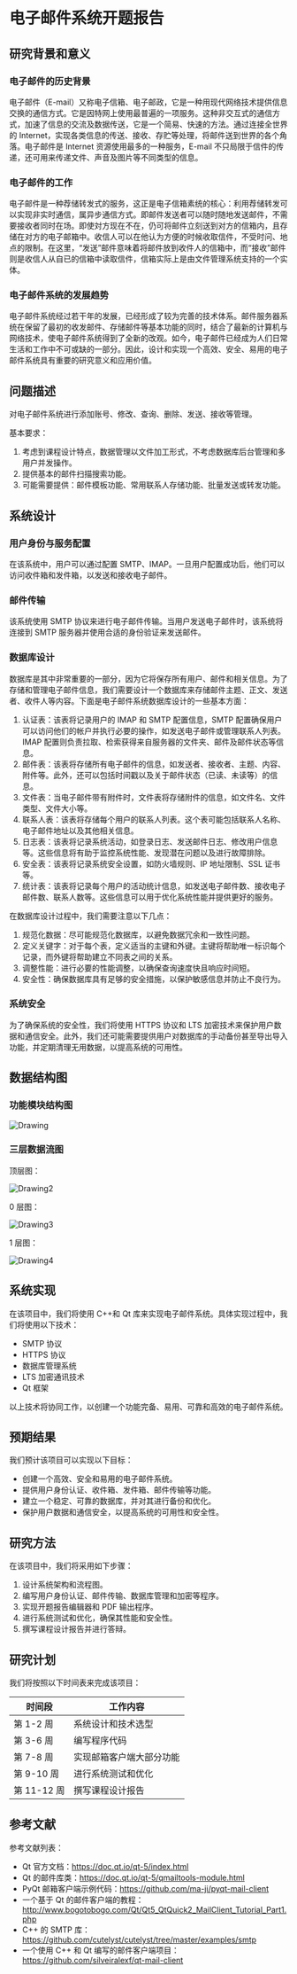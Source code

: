 # 电子邮件系统开题报告

## 研究背景和意义

### 电子邮件的历史背景

电子邮件（E-mail）又称电子信箱、电子邮政，它是一种用现代网络技术提供信息交换的通信方式。它是因特网上使用最普遍的一项服务。这种非交互式的通信方式，加速了信息的交流及数据传送，它是一个简易、快速的方法。通过连接全世界的 Internet，实现各类信息的传送、接收、存贮等处理，将邮件送到世界的各个角落。电子邮件是 Internet 资源使用最多的一种服务，E-mail 不只局限于信件的传递，还可用来传递文件、声音及图片等不同类型的信息。

### 电子邮件的工作

电子邮件是一种荐储转发式的服务，这正是电子信箱素统的核心：利用荐储转发可以实现非实时通信，属异步通信方式。即邮件发送者可以随时随地发送邮件，不需要接收者同时在场。即使対方现在不在，仍可将邮件立刻送到对方的信箱内，且存储在对方的电子邮箱中。收信人可以在他认为方便的时候收取信件，不受时问、地点的限制。在这里，“发送”邮件意味着将邮件放到收件人的信箱中，而“接收”邮件则是收信人从自已的信箱中读取信件，信箱实际上是由文件管理系统支持的一个实体。

### 电子邮件系统的发展趋势

电子邮件系统经过若干年的发展，已经形成了较为完善的技术体系。邮件服务器系统在保留了最初的收发邮件、存储邮件等基本功能的同时，结合了最新的计算机与网络技术，使电子邮件系统得到了全新的改观。如今，电子邮件已经成为人们日常生活和工作中不可或缺的一部分。因此，设计和实现一个高效、安全、易用的电子邮件系统具有重要的研究意义和应用价值。

## 问题描述

对电子邮件系统进行添加账号、修改、查询、删除、发送、接收等管理。

基本要求：

1. 考虑到课程设计特点，数据管理以文件加工形式，不考虑数据库后台管理和多用户并发操作。
2. 提供基本的邮件扫描搜索功能。
3. 可能需要提供：邮件模板功能、常用联系人存储功能、批量发送或转发功能。

## 系统设计

### 用户身份与服务配置

在该系统中，用户可以通过配置 SMTP、IMAP。一旦用户配置成功后，他们可以访问收件箱和发件箱，以发送和接收电子邮件。

### 邮件传输

该系统使用 SMTP 协议来进行电子邮件传输。当用户发送电子邮件时，该系统将连接到 SMTP 服务器并使用合适的身份验证来发送邮件。

### 数据库设计

数据库是其中非常重要的一部分，因为它将保存所有用户、邮件和相关信息。为了存储和管理电子邮件信息，我们需要设计一个数据库来存储邮件主题、正文、发送者、收件人等内容。下面是电子邮件系统数据库设计的一些基本方面：

1. 认证表：该表将记录用户的 IMAP 和 SMTP 配置信息，SMTP 配置确保用户可以访问他们的帐户并执行必要的操作，如发送电子邮件或管理联系人列表。IMAP 配置则负责拉取、检索获得来自服务器的文件夹、邮件及邮件状态等信息。
2. 邮件表：该表将存储所有电子邮件的信息，如发送者、接收者、主题、内容、附件等。此外，还可以包括时间戳以及关于邮件状态（已读、未读等）的信息。
3. 文件表：当电子邮件带有附件时，文件表将存储附件的信息，如文件名、文件类型、文件大小等。
4. 联系人表：该表将存储每个用户的联系人列表。这个表可能包括联系人名称、电子邮件地址以及其他相关信息。
5. 日志表：该表将记录系统活动，如登录日志、发送邮件日志、修改用户信息等。这些信息将有助于监控系统性能、发现潜在问题以及进行故障排除。
6. 安全表：该表将记录系统安全设置，如防火墙规则、IP 地址限制、SSL 证书等。
7. 统计表：该表将记录每个用户的活动统计信息，如发送电子邮件数、接收电子邮件数、联系人数等。这些信息可以用于优化系统性能并提供更好的服务。

在数据库设计过程中，我们需要注意以下几点：

1. 规范化数据：尽可能规范化数据库，以避免数据冗余和一致性问题。
2. 定义关键字：对于每个表，定义适当的主键和外键。主键将帮助唯一标识每个记录，而外键将帮助建立不同表之间的关系。
3. 调整性能：进行必要的性能调整，以确保查询速度快且响应时间短。
4. 安全性：确保数据库具有足够的安全措施，以保护敏感信息并防止不良行为。

### 系统安全

为了确保系统的安全性，我们将使用 HTTPS 协议和 LTS 加密技术来保护用户数据和通信安全。此外，我们还可能需要提供用户对数据库的手动备份甚至导出导入功能，并定期清理无用数据，以提高系统的可用性。

## 数据结构图

### 功能模块结构图

![Drawing](./../public/Drawing.png)

### 三层数据流图

顶层图：

![Drawing2](./../public/Drawing2.png)

0 层图：

![Drawing3](./../public/Drawing3.png)

1 层图：

![Drawing4](./../public/Drawing4.png)

## 系统实现

在该项目中，我们将使用 C++和 Qt 库来实现电子邮件系统。具体实现过程中，我们将使用以下技术：

- SMTP 协议
- HTTPS 协议
- 数据库管理系统
- LTS 加密通讯技术
- Qt 框架

以上技术将协同工作，以创建一个功能完备、易用、可靠和高效的电子邮件系统。

## 预期结果

我们预计该项目可以实现以下目标：

- 创建一个高效、安全和易用的电子邮件系统。
- 提供用户身份认证、收件箱、发件箱、邮件传输等功能。
- 建立一个稳定、可靠的数据库，并对其进行备份和优化。
- 保护用户数据和通信安全，以提高系统的可用性和安全性。

## 研究方法

在该项目中，我们将采用如下步骤：

1. 设计系统架构和流程图。
2. 编写用户身份认证、邮件传输、数据库管理和加密等程序。
3. 实现开题报告编辑器和 PDF 输出程序。
4. 进行系统测试和优化，确保其性能和安全性。
5. 撰写课程设计报告并进行答辩。

## 研究计划

我们将按照以下时间表来完成该项目：

| 时间段      | 工作内容                 |
| ----------- | ------------------------ |
| 第 1-2 周   | 系统设计和技术选型       |
| 第 3-6 周   | 编写程序代码             |
| 第 7-8 周   | 实现邮箱客户端大部分功能 |
| 第 9-10 周  | 进行系统测试和优化       |
| 第 11-12 周 | 撰写课程设计报告         |

## 参考文献

参考文献列表：

- Qt 官方文档：https://doc.qt.io/qt-5/index.html
- Qt 的邮件库类：https://doc.qt.io/qt-5/qmailtools-module.html
- PyQt 邮箱客户端示例代码：https://github.com/ma-ji/pyqt-mail-client
- 一个基于 Qt 的邮件客户端的教程：http://www.bogotobogo.com/Qt/Qt5_QtQuick2_MailClient_Tutorial_Part1.php
- C++ 的 SMTP 库：https://github.com/cutelyst/cutelyst/tree/master/examples/smtp
- 一个使用 C++ 和 Qt 编写的邮件客户端项目：https://github.com/silveiralexf/qt-mail-client

